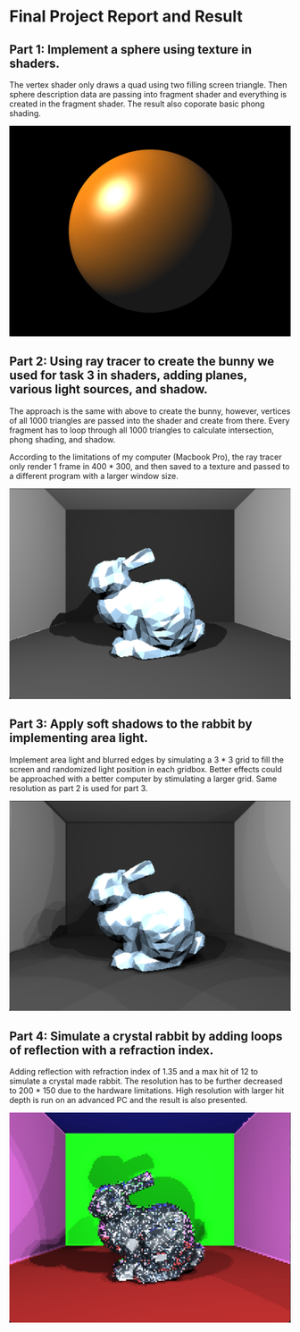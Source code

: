 # Final Project Report and Result

## Part 1: Implement a sphere using texture in shaders.
<p> The vertex shader only draws a quad using two filling screen triangle. Then sphere description data are passing into fragment shader and everything is created in the fragment shader. The result also coporate basic phong shading. </p>

![Alt text](./result/part1.png)

## Part 2: Using ray tracer to create the bunny we used for task 3 in shaders, adding planes, various light sources, and shadow.
<p> The approach is the same with above to create the bunny, however, vertices of all 1000 triangles are passed into the shader and create from there. Every fragment has to loop through all 1000 triangles to calculate intersection, phong shading, and shadow. </p>

<p> According to the limitations of my computer (Macbook Pro), the ray tracer only render 1 frame in 400 * 300, and then saved to a texture and passed to a different program with a larger window size.</p>

![Alt text](./result/part2.png)

## Part 3: Apply soft shadows to the rabbit by implementing area light.
<p> Implement area light and blurred edges by simulating a 3 * 3 grid to fill the screen and randomized light position in each gridbox. Better effects could be approached with a better computer by stimulating a larger grid. Same resolution as part 2 is used for part 3. </p>

![Alt text](./result/part3.png)

## Part 4: Simulate a crystal rabbit by adding loops of reflection with a refraction index.
<p> Adding reflection with refraction index of 1.35 and a max hit of 12 to simulate a crystal made rabbit. The resolution has to be further decreased to 200 * 150 due to the hardware limitations. High resolution with larger hit depth is run on an advanced PC and the result is also presented. </p>

![Alt text](./result/part4.png)